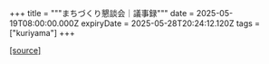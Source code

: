 +++
title = """まちづくり懇談会｜議事録"""
date = 2025-05-19T08:00:00.000Z
expiryDate = 2025-05-28T20:24:12.120Z
tags = ["kuriyama"]
+++


[[source]](https://www.town.kuriyama.hokkaido.jp/site/matikon/19033.html)
